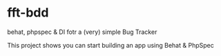 fft-bdd
=======

behat, phpspec &amp; DI fotr a (very) simple Bug Tracker

This project shows you can start building an app using Behat & PhpSpec

